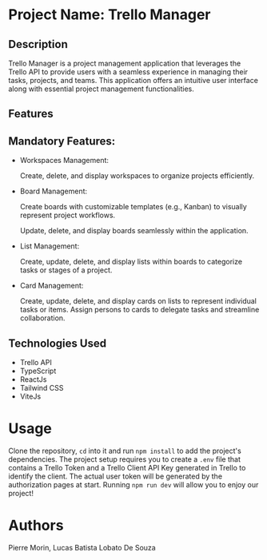 # Project Name: Trello Manager
## Description
Trello Manager is a project management application that leverages the Trello API to provide users with a seamless experience in managing their tasks, projects, and teams. This application offers an intuitive user interface along with essential project management functionalities.

## Features
## Mandatory Features:
- Workspaces Management:

  Create, delete, and display workspaces to organize projects efficiently.
- Board Management:

  Create boards with customizable templates (e.g., Kanban) to visually represent project workflows.

  Update, delete, and display boards seamlessly within the application.
- List Management:

  Create, update, delete, and display lists within boards to categorize tasks or stages of a project.
- Card Management:

  Create, update, delete, and display cards on lists to represent individual tasks or items.
Assign persons to cards to delegate tasks and streamline collaboration.

## Technologies Used
- Trello API
- TypeScript
- ReactJs
- Tailwind CSS
- ViteJs


# Usage
Clone the repository, `cd` into it and run `npm install` to add the project's dependencies. The project setup requires you to create a `.env` file that contains a Trello Token and a Trello Client API Key generated in Trello to identify the client. The actual user token will be generated by the authorization pages at start. Running `npm run dev` will allow you to enjoy our project!

# Authors
Pierre Morin, Lucas Batista Lobato De Souza 

